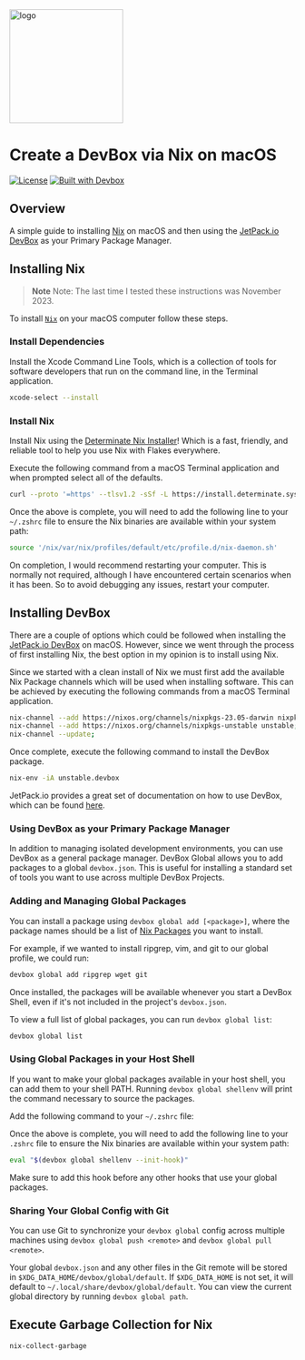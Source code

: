 <img src="https://daiderd.com/nix-darwin/images/nix-darwin.png" width="200px" alt="logo" />

# **Create a DevBox via Nix on macOS**

[![License](https://img.shields.io/github/license/wintermi/nix-macos-devbox)](https://github.com/wintermi/nix-macos-devbox/blob/main/LICENSE)
[![Built with Devbox](https://jetpack.io/img/devbox/shield_moon.svg)](https://jetpack.io/devbox/docs/contributor-quickstart/)

## Overview

A simple guide to installing [Nix](https://nixos.org/) on macOS and then using the [JetPack.io DevBox](https://www.jetpack.io/devbox/) as your Primary Package Manager.

## Installing Nix

> **Note**
> Note: The last time I tested these instructions was November 2023.

To install [`Nix`](https://nixos.org/) on your macOS computer follow these steps.

### Install Dependencies

Install the Xcode Command Line Tools, which is a collection of tools for software developers that run on the command line, in the Terminal application.

```zsh
xcode-select --install
```

### Install Nix

Install Nix using the [Determinate Nix Installer](https://github.com/DeterminateSystems/nix-installer)! Which is a fast, friendly, and reliable tool to help you use Nix with Flakes everywhere.

Execute the following command from a macOS Terminal application and when prompted select all of the defaults.

```zsh
curl --proto '=https' --tlsv1.2 -sSf -L https://install.determinate.systems/nix | sh -s -- install
```

Once the above is complete, you will need to add the following line to your `~/.zshrc` file to ensure the Nix binaries are available within your system path:

```zsh
source '/nix/var/nix/profiles/default/etc/profile.d/nix-daemon.sh'
```

On completion, I would recommend restarting your computer. This is normally not required, although I have encountered certain scenarios when it has been. So to avoid debugging any issues, restart your computer.

## Installing DevBox

There are a couple of options which could be followed when installing the [JetPack.io DevBox](https://www.jetpack.io/devbox/) on macOS. However, since we went through the process of first installing Nix, the best option in my opinion is to install using Nix.

Since we started with a clean install of Nix we must first add the available Nix Package channels which will be used when installing software. This can be achieved by executing the following commands from a macOS Terminal application.

```zsh
nix-channel --add https://nixos.org/channels/nixpkgs-23.05-darwin nixpkgs;
nix-channel --add https://nixos.org/channels/nixpkgs-unstable unstable;
nix-channel --update;
```

Once complete, execute the following command to install the DevBox package.

```zsh
nix-env -iA unstable.devbox
```

JetPack.io provides a great set of documentation on how to use DevBox, which can be found [here](https://www.jetpack.io/devbox/docs/).

### Using DevBox as your Primary Package Manager

In addition to managing isolated development environments, you can use DevBox as a general package manager. DevBox Global allows you to add packages to a global `devbox.json`. This is useful for installing a standard set of tools you want to use across multiple DevBox Projects.

### Adding and Managing Global Packages

You can install a package using `devbox global add [<package>]`, where the package names should be a list of [Nix Packages](https://search.nixos.org/packages) you want to install.

For example, if we wanted to install ripgrep, vim, and git to our global profile, we could run:

```zsh
devbox global add ripgrep wget git
```

Once installed, the packages will be available whenever you start a DevBox Shell, even if it's not included in the project's `devbox.json`.

To view a full list of global packages, you can run `devbox global list`:

```zsh
devbox global list
```

### Using Global Packages in your Host Shell

If you want to make your global packages available in your host shell, you can add them to your shell PATH. Running `devbox global shellenv` will print the command necessary to source the packages.

Add the following command to your `~/.zshrc` file:

Once the above is complete, you will need to add the following line to your `.zshrc` file to ensure the Nix binaries are available within your system path:

```zsh
eval "$(devbox global shellenv --init-hook)"
```

Make sure to add this hook before any other hooks that use your global packages.

### Sharing Your Global Config with Git

You can use Git to synchronize your `devbox global` config across multiple machines using `devbox global push <remote>` and `devbox global pull <remote>`.

Your global `devbox.json` and any other files in the Git remote will be stored in `$XDG_DATA_HOME/devbox/global/default`. If `$XDG_DATA_HOME` is not set, it will default to `~/.local/share/devbox/global/default`. You can view the current global directory by running `devbox global path`.

## Execute Garbage Collection for Nix

```zsh
nix-collect-garbage
```
